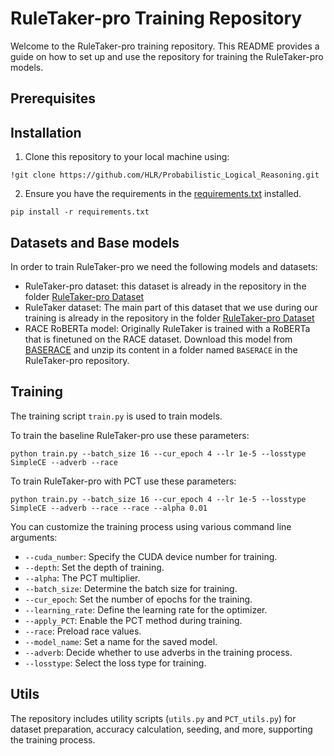 
# RuleTaker-pro Training Repository

Welcome to the RuleTaker-pro training repository. This README provides a guide on how to set up and use the repository for training the RuleTaker-pro models.

## Prerequisites


## Installation

1. Clone this repository to your local machine using:
   
```
!git clone https://github.com/HLR/Probabilistic_Logical_Reasoning.git
```

2. Ensure you have the requirements in the [requirements.txt](https://github.com/HLR/Probabilistic_Logical_Reasoning/blob/main/requirements.txt) installed.
   
```
pip install -r requirements.txt
```

## Datasets and Base models

In order to train RuleTaker-pro we need the following models and datasets:
- RuleTaker-pro dataset: this dataset is already in the repository in the folder [RuleTaker-pro Dataset](https://github.com/HLR/Probabilistic_Logical_Reasoning/tree/main/RuleTaker-pro/Dataset)
- RuleTaker dataset: The main part of this dataset that we use during our training is already in the repository in the folder [RuleTaker-pro Dataset](https://github.com/HLR/Probabilistic_Logical_Reasoning/tree/main/RuleTaker-pro/RuleTaker)
- RACE RoBERTa model: Originally RuleTaker is trained with a RoBERTa that is finetuned on the RACE dataset. Download this model from [BASERACE](https://drive.google.com/file/d/1tm3eJSMhebsyaj4eIS_Nmga11XZNOiGs/view?usp=sharing) and unzip its content in a folder named `BASERACE` in the RuleTaker-pro repository. 

## Training

The training script `train.py` is used to train models. 

To train the baseline RuleTaker-pro use these parameters:
```
python train.py --batch_size 16 --cur_epoch 4 --lr 1e-5 --losstype SimpleCE --adverb --race
```
To train RuleTaker-pro with PCT use these parameters:
```
python train.py --batch_size 16 --cur_epoch 4 --lr 1e-5 --losstype SimpleCE --adverb --race --race --alpha 0.01
```

You can customize the training process using various command line arguments:

- `--cuda_number`: Specify the CUDA device number for training.
- `--depth`: Set the depth of training.
- `--alpha`: The PCT multiplier.
- `--batch_size`: Determine the batch size for training.
- `--cur_epoch`: Set the number of epochs for the training.
- `--learning_rate`: Define the learning rate for the optimizer.
- `--apply_PCT`: Enable the PCT method during training.
- `--race`: Preload race values.
- `--model_name`: Set a name for the saved model.
- `--adverb`: Decide whether to use adverbs in the training process.
- `--losstype`: Select the loss type for training.


## Utils

The repository includes utility scripts (`utils.py` and `PCT_utils.py`) for dataset preparation, accuracy calculation, seeding, and more, supporting the training process.
